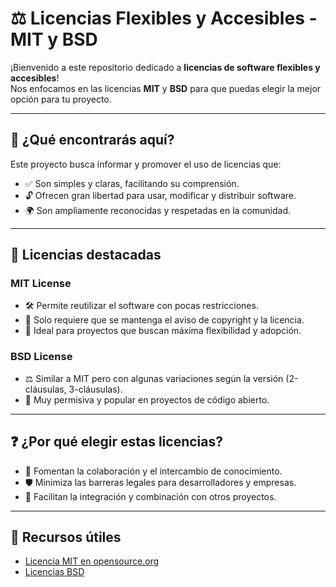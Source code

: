 # ⚖️ Licencias Flexibles y Accesibles - MIT y BSD

¡Bienvenido a este repositorio dedicado a **licencias de software flexibles y accesibles**!  
Nos enfocamos en las licencias **MIT** y **BSD** para que puedas elegir la mejor opción para tu proyecto.

---

## 🎯 ¿Qué encontrarás aquí?

Este proyecto busca informar y promover el uso de licencias que:

- ✅ Son simples y claras, facilitando su comprensión.
- 🔓 Ofrecen gran libertad para usar, modificar y distribuir software.
- 🌍 Son ampliamente reconocidas y respetadas en la comunidad.

---

## 📜 Licencias destacadas

### MIT License

- 🛠️ Permite reutilizar el software con pocas restricciones.
- 📜 Solo requiere que se mantenga el aviso de copyright y la licencia.
- 🚀 Ideal para proyectos que buscan máxima flexibilidad y adopción.

### BSD License

- ⚖️ Similar a MIT pero con algunas variaciones según la versión (2-cláusulas, 3-cláusulas).
- 💼 Muy permisiva y popular en proyectos de código abierto.

---

## ❓ ¿Por qué elegir estas licencias?

- 🤝 Fomentan la colaboración y el intercambio de conocimiento.
- 🛡️ Minimiza las barreras legales para desarrolladores y empresas.
- 🔄 Facilitan la integración y combinación con otros proyectos.

---

## 🔗 Recursos útiles

- [Licencia MIT en opensource.org](https://opensource.org/licenses/MIT)  
- [Licencias BSD]()
